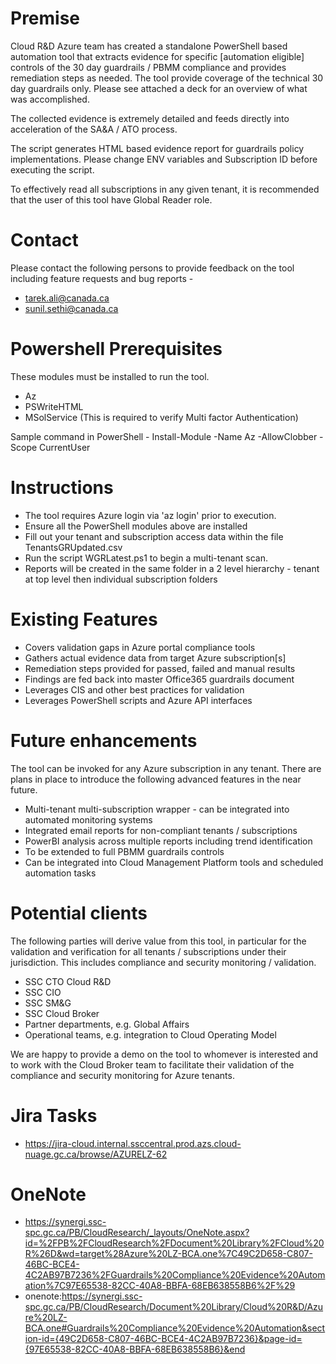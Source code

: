 # Premise
Cloud R&D Azure team has created a standalone PowerShell based automation tool that extracts evidence for specific [automation eligible] controls of the 30 day guardrails / PBMM compliance and provides remediation steps as needed. The tool  provide coverage of the technical 30 day guardrails only. Please see attached a deck for an overview of what was accomplished. 

The collected evidence is extremely detailed and feeds directly into acceleration of the SA&A / ATO process.

The script generates HTML based evidence report for guardrails policy implementations. Please change ENV variables and Subscription ID before executing the script. 

To effectively read all subscriptions in any given tenant, it is recommended that the user of this tool have Global Reader role.

# Contact

Please contact the following persons to provide feedback on the tool including feature requests and bug reports - 
* tarek.ali@canada.ca
* sunil.sethi@canada.ca

# Powershell Prerequisites

These modules must be installed to run the tool.
* Az 
* PSWriteHTML
* MSolService (This is required to verify Multi factor Authentication) 

Sample command in PowerShell - Install-Module -Name Az -AllowClobber -Scope CurrentUser

# Instructions

* The tool requires Azure login via 'az login' prior to execution. 
* Ensure all the PowerShell modules above are installed 
* Fill out your tenant and subscription access data within the file TenantsGRUpdated.csv
* Run the script WGRLatest.ps1 to begin a multi-tenant scan.
* Reports will be created in the same folder in a 2 level hierarchy - tenant at top level then individual subscription folders

# Existing Features

* Covers validation gaps in Azure portal compliance tools
* Gathers actual evidence data from target Azure subscription[s]
* Remediation steps provided for passed, failed and manual results
* Findings are fed back into master Office365 guardrails document
* Leverages CIS and other best practices for validation
* Leverages PowerShell scripts and Azure API interfaces

# Future enhancements

The tool can be invoked for any Azure subscription in any tenant. There are plans in place to introduce the following advanced features in the near future.

* Multi-tenant multi-subscription wrapper - can be integrated into automated monitoring systems
* Integrated email reports for non-compliant tenants / subscriptions
* PowerBI analysis across multiple reports including trend identification
* To be extended to full PBMM guardrails controls
* Can be integrated into Cloud Management Platform tools and scheduled automation tasks

# Potential clients

The following parties will derive value from this tool, in particular for the validation and verification for all tenants / subscriptions under their jurisdiction. This includes compliance and security monitoring / validation. 

* SSC CTO Cloud R&D
* SSC CIO
* SSC SM&G
* SSC Cloud Broker
* Partner departments, e.g. Global Affairs
* Operational teams, e.g. integration to Cloud Operating Model

We are happy to provide a demo on the tool to whomever is interested and to work with the Cloud Broker team to facilitate their validation of the compliance and security monitoring for Azure tenants.

# Jira Tasks

* https://jira-cloud.internal.ssccentral.prod.azs.cloud-nuage.gc.ca/browse/AZURELZ-62

# OneNote

* https://synergi.ssc-spc.gc.ca/PB/CloudResearch/_layouts/OneNote.aspx?id=%2FPB%2FCloudResearch%2FDocument%20Library%2FCloud%20R%26D&wd=target%28Azure%20LZ-BCA.one%7C49C2D658-C807-46BC-BCE4-4C2AB97B7236%2FGuardrails%20Compliance%20Evidence%20Automation%7C97E65538-82CC-40A8-BBFA-68EB638558B6%2F%29
* onenote:https://synergi.ssc-spc.gc.ca/PB/CloudResearch/Document%20Library/Cloud%20R&D/Azure%20LZ-BCA.one#Guardrails%20Compliance%20Evidence%20Automation&section-id={49C2D658-C807-46BC-BCE4-4C2AB97B7236}&page-id={97E65538-82CC-40A8-BBFA-68EB638558B6}&end
